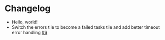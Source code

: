 # Changelog

- Hello, world!
- Switch the errors tile to become a failed tasks tile and add better timeout error handling [#6](https://github.com/PrefectHQ/prefect-ui/pull/6)
